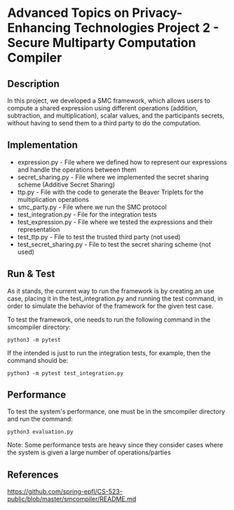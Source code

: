 # Advanced Topics on Privacy-Enhancing Technologies Project 2 - Secure Multiparty Computation Compiler

## Description

In this project, we developed a SMC framework, which allows users to compute a shared expression using different operations (addition, subtraction, and multiplication), scalar values, and the participants
secrets, without having to send them to a third party to do the computation.

## Implementation

* expression.py - File where we defined how to represent our expressions and handle the operations between them
* secret_sharing.py - File where we implemented the secret sharing scheme (Additive Secret Sharing)
* ttp.py - File with the code to generate the Beaver Triplets for the multiplication operations
* smc_party.py - File where we run the SMC protocol
* test_integration.py - File for the integration tests
* test_expression.py - File where we tested the expressions and their representation
* test_ttp.py - File to test the trusted third party (not used)
* test_secret_sharing.py - File to test the secret sharing scheme (not used)

## Run & Test

As it stands, the current way to run the framework is by creating an use case, placing it in the test_integration.py
and running the test command, in order to simulate the behavior of the framework for the given test case.
 
To test the framework, one needs to run the following command in the smcompiler directory:
```
python3 -m pytest
```

If the intended is just to run the integration tests, for example, then the command should be:
```
python3 -m pytest test_integration.py
```

## Performance

To test the system's performance, one must be in the smcompiler directory and run the command:
```
python3 evaluation.py
```

Note: Some performance tests are heavy since they consider cases where the system is given a large number of operations/parties

## References

https://github.com/spring-epfl/CS-523-public/blob/master/smcompiler/README.md
